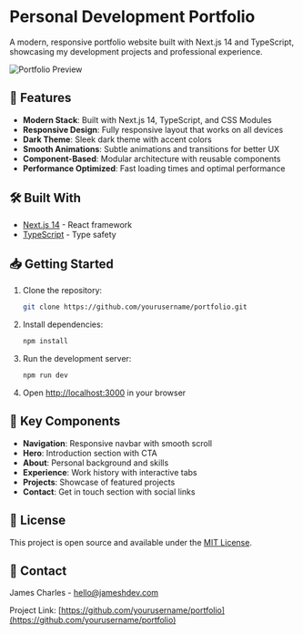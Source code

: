 # Personal Development Portfolio

A modern, responsive portfolio website built with Next.js 14 and TypeScript, showcasing my development projects and professional experience.

![Portfolio Preview](public/portfolio-preview.png)

## 🚀 Features

- **Modern Stack**: Built with Next.js 14, TypeScript, and CSS Modules
- **Responsive Design**: Fully responsive layout that works on all devices
- **Dark Theme**: Sleek dark theme with accent colors
- **Smooth Animations**: Subtle animations and transitions for better UX
- **Component-Based**: Modular architecture with reusable components
- **Performance Optimized**: Fast loading times and optimal performance

## 🛠️ Built With

- [Next.js 14](https://nextjs.org/) - React framework
- [TypeScript](https://www.typescriptlang.org/) - Type safety

## 📥 Getting Started

1. Clone the repository:

   ```bash
   git clone https://github.com/yourusername/portfolio.git
   ```

2. Install dependencies:

   ```bash
   npm install
   ```

3. Run the development server:

   ```bash
   npm run dev
   ```

4. Open [http://localhost:3000](http://localhost:3000) in your browser

## 📱 Key Components

- **Navigation**: Responsive navbar with smooth scroll
- **Hero**: Introduction section with CTA
- **About**: Personal background and skills
- **Experience**: Work history with interactive tabs
- **Projects**: Showcase of featured projects
- **Contact**: Get in touch section with social links

## 📄 License

This project is open source and available under the [MIT License](LICENSE).

## 🤝 Contact

James Charles - [hello@jameshdev.com](mailto:hello@jameshdev.com)

Project Link: [https://github.com/yourusername/portfolio](https://github.com/yourusername/portfolio)
